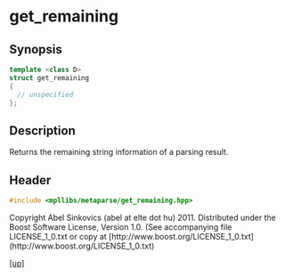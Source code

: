# get_remaining

## Synopsis

```cpp
template <class D>
struct get_remaining
{
  // unspecified
};
```

## Description

Returns the remaining string information of a parsing result.

## Header

```cpp
#include <mpllibs/metaparse/get_remaining.hpp>
```

<p class="copyright">
Copyright Abel Sinkovics (abel at elte dot hu) 2011.
Distributed under the Boost Software License, Version 1.0.
(See accompanying file LICENSE_1_0.txt or copy at
[http://www.boost.org/LICENSE_1_0.txt](http://www.boost.org/LICENSE_1_0.txt)
</p>

[[up]](reference.html)



